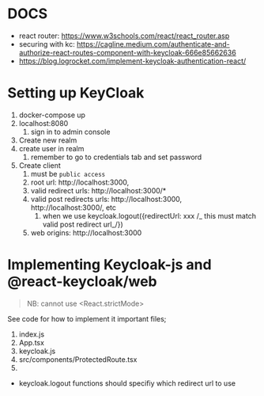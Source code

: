 # DOCS

- react router: https://www.w3schools.com/react/react_router.asp
- securing with kc: https://cagline.medium.com/authenticate-and-authorize-react-routes-component-with-keycloak-666e85662636
- https://blog.logrocket.com/implement-keycloak-authentication-react/

# Setting up KeyCloak

1. docker-compose up
2. localhost:8080
   1. sign in to admin console
3. Create new realm
4. create user in realm
   1. remember to go to credentials tab and set password
5. Create client
   1. must be `public access`
   2. root url: http://localhost:3000,
   3. valid redirect urls: http://localhost:3000/\*
   4. valid post redirects urls: http://localhost:3000, http://localhost:3000/, etc
      1. when we use keycloak.logout({redirectUrl: xxx /_ this must match valid post redirect url_/})
   5. web origins: http://localhost:3000

# Implementing Keycloak-js and @react-keycloak/web

> NB: cannot use <React.strictMode>

See code for how to implement it
important files;

1. index.js
2. App.tsx
3. keycloak.js
4. src/components/ProtectedRoute.tsx
5.

- keycloak.logout functions should specifiy which redirect url to use
